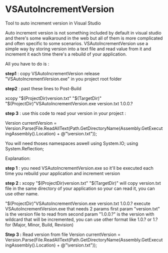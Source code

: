# VSAutoIncrementVersion

Tool to auto increment version in Visual Studio

Auto increment version is not something included by default in visual studio and there's some walkaround in the web but all of them is more complicated and often specific to some scenarios.
VSAutoIncrementVersion use a simple way by storing version into a text file and read value from it and increment it each time there's a rebuild of your application.

All you have to do is :

**step1** :
copy VSAutoIncrementVersion release "VSAutoIncrementVersion.exe" in you project root folder

**step2** :
past these lines to Post-Build

xcopy "$(ProjectDir)version.txt" "$(TargetDir)\"
"$(ProjectDir)\"VSAutoIncrementVersion.exe version.txt 1.0.0.?

**step 3** :
use this code to read your version in your project :

Version currentVersion = Version.Parse(File.ReadAllText(Path.GetDirectoryName(Assembly.GetExecutingAssembly().Location) + @"\version.txt"));

You will need thoses namespaces aswell
using System.IO;
using System.Reflection;

Explanation:

**step 1** :
you need VSAutoIncrementVersion.exe so it'll be executed each time you rebuild your application and increment version

**step 2 :**
xcopy "$(ProjectDir)version.txt" "$(TargetDir)\"
will copy version.txt file in the same directory of your application so your can read it, you can use other name.

"$(ProjectDir)\"VSAutoIncrementVersion.exe version.txt 1.0.0.?
execute VSAutoIncrementVersion.exe that needs 2 params
first param "version.txt" is the version file to read from
second param "1.0.0.?" is the version with wildcard that will be incremented, you can use other format like 1.0.? or 1.? for (Major, Minor, Build, Revision)

**Step 3 :**
Read version from file
Version currentVersion = Version.Parse(File.ReadAllText(Path.GetDirectoryName(Assembly.GetExecutingAssembly().Location) + @"\version.txt"));
